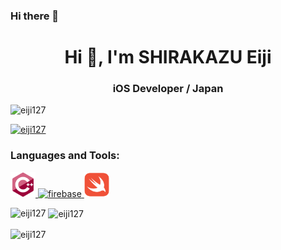 ### Hi there 👋

<h1 align="center">Hi 👋, I'm SHIRAKAZU Eiji</h1>
<h3 align="center">iOS Developer / Japan</h3>

<p align="left"> <img src="https://komarev.com/ghpvc/?username=eiji127&label=Profile%20views&color=0e75b6&style=flat" alt="eiji127" /> </p>

<p align="left"> <a href="https://github.com/ryo-ma/github-profile-trophy"><img src="https://github-profile-trophy.vercel.app/?username=eiji127" alt="eiji127" /></a> </p>

<h3 align="left">Languages and Tools:</h3>
<p align="left"> <a href="https://www.w3schools.com/cpp/" target="_blank"> <img src="https://raw.githubusercontent.com/devicons/devicon/master/icons/cplusplus/cplusplus-original.svg" alt="cplusplus" width="40" height="40"/> </a> <a href="https://firebase.google.com/" target="_blank"> <img src="https://www.vectorlogo.zone/logos/firebase/firebase-icon.svg" alt="firebase" width="40" height="40"/> </a> <a href="https://developer.apple.com/swift/" target="_blank"> <img src="https://raw.githubusercontent.com/devicons/devicon/master/icons/swift/swift-original.svg" alt="swift" width="40" height="40"/> </a> </p>

<p><img align="left" src="https://github-readme-stats.vercel.app/api/top-langs?username=eiji127&show_icons=true&locale=en&layout=compact" alt="eiji127" /></p>

<p>&nbsp;<img align="center" src="https://github-readme-stats.vercel.app/api?username=eiji127&show_icons=true&locale=en" alt="eiji127" /></p>

<p><img align="center" src="https://github-readme-streak-stats.herokuapp.com/?user=eiji127&" alt="eiji127" /></p>

<!--
**Eiji127/Eiji127** is a ✨ _special_ ✨ repository because its `README.md` (this file) appears on your GitHub profile.

Here are some ideas to get you started:

- 🔭 I’m currently working on ...
- 🌱 I’m currently learning ...
- 👯 I’m looking to collaborate on ...
- 🤔 I’m looking for help with ...
- 💬 Ask me about ...
- 📫 How to reach me: ...
- 😄 Pronouns: ...
- ⚡ Fun fact: ...
-->
